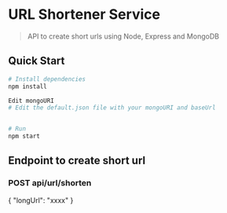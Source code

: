 # URL Shortener Service

> API to create short urls using Node, Express and MongoDB

## Quick Start

```bash
# Install dependencies
npm install

Edit mongoURI 
# Edit the default.json file with your mongoURI and baseUrl


# Run
npm start
```

## Endpoint to create short url

### POST api/url/shorten

{ "longUrl": "xxxx" }
